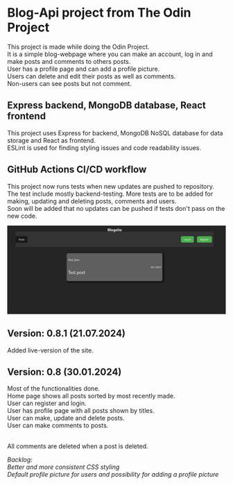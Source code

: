# Blog-Api project from The Odin Project

This project is made while doing the Odin Project.<br>
It is a simple blog-webpage where you can make an account, log in and make posts and comments to others posts.<br>
User has a profile page and can add a profile picture.<br>
Users can delete and edit their posts as well as comments.<br>
Non-users can see posts but not comment.<br>

## Express backend, MongoDB database, React frontend

This project uses Express for backend, MongoDB NoSQL database for data storage and React as frontend.<br>
ESLint is used for finding styling issues and code readability issues.</br>

## GitHub Actions CI/CD workflow

This project now runs tests when new updates are pushed to repository.</br>
The test include mostly backend-testing. More tests are to be added for making, updating and deleting posts, comments and users.</br>
Soon will be added that no updates can be pushed if tests don't pass on the new code.</br>

![Main Page (not login as user)](image.png)

## Version: 0.8.1 (21.07.2024)

Added live-version of the site.</br>

## Version: 0.8 (30.01.2024)

Most of the functionalities done.</br>
Home page shows all posts sorted by most recently made.</br>
User can register and login.</br>
User has profile page with all posts shown by titles.</br>
User can make, update and delete posts.</br>
User can make comments to posts.</br></br>

All comments are deleted when a post is deleted.</br>

_Backlog:_</br>
_Better and more consistent CSS styling_</br>
_Default profile picture for users and possibility for adding a profile picture_</br></br>
